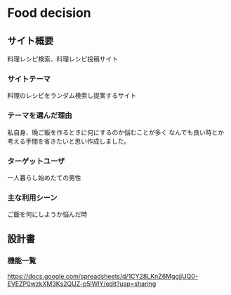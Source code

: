 # Food decision

## サイト概要
料理レシピ検索、料理レシピ投稿サイト

### サイトテーマ
料理のレシピをランダム検索し提案するサイト

### テーマを選んだ理由
私自身、晩ご飯を作るときに何にするのか悩むことが多く
なんでも良い時とか考える手間を省きたいと思い作成しました。
### ターゲットユーザ
一人暮らし始めたての男性

### 主な利用シーン
ご飯を何にしようか悩んだ時

## 設計書

### 機能一覧
https://docs.google.com/spreadsheets/d/1CY28LKnZ6MggjjUQ0-EVEZP0wzkXM3Ks2QUZ-p5lWlY/edit?usp=sharing